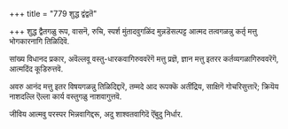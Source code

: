 +++
title = "779 शुद्ध द्वंद्वतॆ"

+++
शुद्ध द्वैतगळु रूप, वासनॆ, रुचि, स्पर्श मुंतादवुगळिंद मुन्नडॆसल्पट्ट आत्मद तत्वगळन्नु कर्तृ मत्तु भोगकारनागि तिळिदिवॆ.

सांख्य विधानद प्रकार, अवॆल्लवू वस्तु-धारकवागिरुववरॆगॆ मत्तु प्रज्ञॆ, ज्ञान मत्तु इतरर कर्तव्यगळागिरुववरॆगॆ, आत्मदिंद कूडिरुत्तवॆ.

अवरु आनंद मत्तु इतर विषयगळन्नु तिळिदिद्दारॆ, तम्मदे आद रूपक्कॆ अतींद्रिय, साक्षिगॆ गोचरिसुत्तारॆ; क्रियॆय नाशदल्लि ऎल्ला कार्य वस्तुगळु नाशवागुत्तवॆ.

जीविय आत्मवु परस्पर भिन्नवागिद्दरू, अदु शाश्वतवागिदॆ ऎंबुदु निर्धार.

